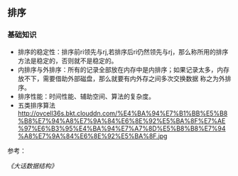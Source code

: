 ## 排序

### 基础知识
- 排序的稳定性：排序前ri领先与rj,若排序后ri仍然领先与rj，那么称所用的排序方法是稳定的，否则就不是稳定的。
- 内排序与外排序：所有的记录全部放在内存中是内排序；如果记录太多，内存放不下，需要借助外部磁盘，那么就要有内外存之间多次交换数据
称之为外排序。
- 排序性能：时间性能、辅助空间、算法的复杂度。
- 五类排序算法
http://ovcell36s.bkt.clouddn.com/%E4%BA%94%E7%B1%BB%E5%B8%B8%E7%94%A8%E7%9A%84%E6%8E%92%E5%BA%8F%E7%AE%97%E6%B3%95%E4%BA%94%E7%A7%8D%E5%B8%B8%E7%94%A8%E7%9A%84%E6%8E%92%E5%BA%8F.jpg










参考：

_《大话数据结构》_

